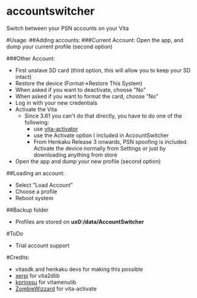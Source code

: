 # accountswitcher
Switch between your PSN accounts on your Vita

#Usage:
##Adding accounts:
###Current Account:
Open the app, and dump your current profile (second option)

###Other Account:
* First unslave SD card (third option, this will allow you to keep your SD intact)
* Restore the device (Format->Restore This System)
* When asked if you want to deactivate, choose "No"
* When asked if you want to format the card, choose "No"
* Log in with your new credentials
* Activate the Vita
  * Since 3.61 you can't do that directly, you have to do one of the following:
    * use [vita-activator](https://github.com/ZombieWizzard/vita-activator)
    * use the Activate option I included in AccountSwitcher
    * From Henkaku Release 3 onwards, PSN spoofing is included. Activate the device normally from Settings or just by downloading anything from store
* Open the app and dump your new profile (second option)

##Loading an account:
* Select "Load Account"
* Choose a profile
* Reboot system

##Backup folder
* Profiles are stored on __ux0:/data/AccountSwitcher__

#ToDo
* Trial account support

#Credits:
* vitasdk and henkaku devs for making this possible
* [xerpi](https://github.com/xerpi) for vita2dlib
* [kprinssu](https://github.com/kprinssu) for vitamenulib
* [ZombieWizzard](https://github.com/ZombieWizzard) for vita-activate

